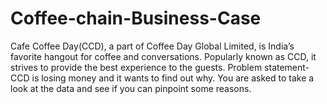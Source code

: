# Coffee-chain-Business-Case
Cafe Coffee Day(CCD), a part of Coffee Day Global Limited, is India’s favorite hangout for coffee and conversations. Popularly known as CCD, it strives to provide the best experience to the guests. 
Problem statement- CCD is losing money and it wants to find out why. You are asked to take a look at the data and see if you can pinpoint some reasons.
